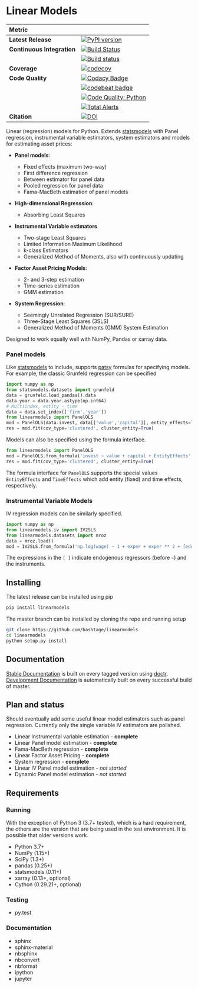 # Linear Models

| Metric                     |                                                                                                                                                                                                                                                          |
| :------------------------- | :------------------------------------------------------------------------------------------------------------------------------------------------------------------------------------------------------------------------------------------------------- |
| **Latest Release**         | [![PyPI version](https://badge.fury.io/py/linearmodels.svg)](https://badge.fury.io/py/linearmodels)                                                                                                                                                      |
| **Continuous Integration** | [![Build Status](https://dev.azure.com/kevinksheppard/kevinksheppard/_apis/build/status/bashtage.linearmodels?branchName=master)](https://dev.azure.com/kevinksheppard/kevinksheppard/_build/latest?definitionId=2&branchName=master)                    |
|                            | [![Build status](https://ci.appveyor.com/api/projects/status/7768doy6wrdunmdt/branch/master?svg=true)](https://ci.appveyor.com/project/bashtage/linearmodels/branch/master)                                                                              |
| **Coverage**               | [![codecov](https://codecov.io/gh/bashtage/linearmodels/branch/master/graph/badge.svg)](https://codecov.io/gh/bashtage/linearmodels)                                                                                                                     |
| **Code Quality**           | [![Codacy Badge](https://api.codacy.com/project/badge/Grade/745a24a69cb2466b95df6a53c83892de)](https://www.codacy.com/manual/bashtage/linearmodels?utm_source=github.com&utm_medium=referral&utm_content=bashtage/linearmodels&utm_campaign=Badge_Grade) |
|                            | [![codebeat badge](https://codebeat.co/badges/aaae2fb4-72b5-4a66-97cd-77b93488f243)](https://codebeat.co/projects/github-com-bashtage-linearmodels-master)                                                                                               |
|                            | [![Code Quality: Python](https://img.shields.io/lgtm/grade/python/g/bashtage/linearmodels.svg?logo=lgtm&logoWidth=18)](https://lgtm.com/projects/g/bashtage/linearmodels/context:python)                                                                 |
|                            | [![Total Alerts](https://img.shields.io/lgtm/alerts/g/bashtage/linearmodels.svg?logo=lgtm&logoWidth=18)](https://lgtm.com/projects/g/bashtage/linearmodels/alerts)                                                                                       |
| **Citation**               | [![DOI](https://zenodo.org/badge/82291672.svg)](https://zenodo.org/badge/latestdoi/82291672)                                                                                                                                                             |

Linear (regression) models for Python. Extends
[statsmodels](http://www.statsmodels.org) with Panel regression,
instrumental variable estimators, system estimators and models for
estimating asset prices:

- **Panel models**:

  - Fixed effects (maximum two-way)
  - First difference regression
  - Between estimator for panel data
  - Pooled regression for panel data
  - Fama-MacBeth estimation of panel models

- **High-dimensional Regresssion**:

  - Absorbing Least Squares

- **Instrumental Variable estimators**

  - Two-stage Least Squares
  - Limited Information Maximum Likelihood
  - k-class Estimators
  - Generalized Method of Moments, also with continuously updating

- **Factor Asset Pricing Models**:

  - 2- and 3-step estimation
  - Time-series estimation
  - GMM estimation

- **System Regression**:
  - Seemingly Unrelated Regression (SUR/SURE)
  - Three-Stage Least Squares (3SLS)
  - Generalized Method of Moments (GMM) System Estimation

Designed to work equally well with NumPy, Pandas or xarray data.

### Panel models

Like [statsmodels](http://www.statsmodels.org) to include, supports
[patsy](https://patsy.readthedocs.io/en/latest/) formulas for
specifying models. For example, the classic Grunfeld regression can be
specified

```python
import numpy as np
from statsmodels.datasets import grunfeld
data = grunfeld.load_pandas().data
data.year = data.year.astype(np.int64)
# MultiIndex, entity - time
data = data.set_index(['firm','year'])
from linearmodels import PanelOLS
mod = PanelOLS(data.invest, data[['value','capital']], entity_effects=True)
res = mod.fit(cov_type='clustered', cluster_entity=True)
```

Models can also be specified using the formula interface.

```python
from linearmodels import PanelOLS
mod = PanelOLS.from_formula('invest ~ value + capital + EntityEffects', data)
res = mod.fit(cov_type='clustered', cluster_entity=True)
```

The formula interface for `PanelOLS` supports the special values
`EntityEffects` and `TimeEffects` which add entity (fixed) and time
effects, respectively.

### Instrumental Variable Models

IV regression models can be similarly specified.

```python
import numpy as np
from linearmodels.iv import IV2SLS
from linearmodels.datasets import mroz
data = mroz.load()
mod = IV2SLS.from_formula('np.log(wage) ~ 1 + exper + exper ** 2 + [educ ~ motheduc + fatheduc]', data)
```

The expressions in the `[ ]` indicate endogenous regressors (before `~`)
and the instruments.

## Installing

The latest release can be installed using pip

```bash
pip install linearmodels
```

The master branch can be installed by cloning the repo and running setup

```bash
git clone https://github.com/bashtage/linearmodels
cd linearmodels
python setup.py install
```

## Documentation

[Stable Documentation](https://bashtage.github.io/linearmodels/) is
built on every tagged version using
[doctr](https://github.com/drdoctr/doctr).
[Development Documentation](https://bashtage.github.io/linearmodels/devel)
is automatically built on every successful build of master.

## Plan and status

Should eventually add some useful linear model estimators such as panel
regression. Currently only the single variable IV estimators are polished.

- Linear Instrumental variable estimation - **complete**
- Linear Panel model estimation - **complete**
- Fama-MacBeth regression - **complete**
- Linear Factor Asset Pricing - **complete**
- System regression - **complete**
- Linear IV Panel model estimation - _not started_
- Dynamic Panel model estimation - _not started_

## Requirements

### Running

With the exception of Python 3 (3.7+ tested), which is a hard requirement, the
others are the version that are being used in the test environment. It
is possible that older versions work.

- Python 3.7+
- NumPy (1.15+)
- SciPy (1.3+)
- pandas (0.25+)
- statsmodels (0.11+)
- xarray (0.13+, optional)
- Cython (0.29.21+, optional)

### Testing

- py.test

### Documentation

- sphinx
- sphinx-material
- nbsphinx
- nbconvert
- nbformat
- ipython
- jupyter
